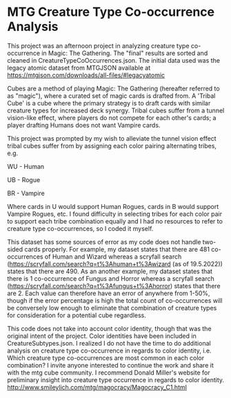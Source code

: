 # MTG Creature Type Co-occurrence Analysis

This project was an afternoon project in analyzing creature type co-occurrence in Magic: The Gathering.
The "final" results are sorted and cleaned in CreatureTypeCoOccurrences.json.
The initial data used was the legacy atomic dataset from MTGJSON available at https://mtgjson.com/downloads/all-files/#legacyatomic

Cubes are a method of playing Magic: The Gathering (hereafter referred to as "magic"), where a curated set of magic cards is drafted from. A 'Tribal Cube' is a cube
where the primary strategy is to draft cards with similar creature types for increased deck synergy. Tribal cubes suffer from a tunnel vision-like effect, where
players do not compete for each other's cards; a player drafting Humans does not want Vampire cards.

This project was prompted by my wish to alleviate the tunnel vision effect tribal cubes suffer from by assigning each color pairing alternating tribes, e.g.

WU - Human

UB - Rogue

BR - Vampire

Where cards in U would support Human Rogues, cards in B would support Vampire Rogues, etc.
I found difficulty in selecting tribes for each color pair to support each tribe combination equally and I had no resources to refer to creature type co-occurrences, so 
I coded it myself.

This dataset has some sources of error as my code does not handle two-sided cards properly. 
For example, my dataset states that there are 481 co-occurrences of Human and Wizard whereas a scryfall search (https://scryfall.com/search?q=t%3Ahuman+t%3Awizard (as 
of 19.5.2022)) states that there are 490. As an another example, my dataset states that there is 1 co-occurrence of Fungus and Horror whereas a scryfall search 
(https://scryfall.com/search?q=t%3Afungus+t%3Ahorror) states that there are 2. Each value can therefore have an error of anywhere from 1-50%, though if the error 
percentage is high the total count of co-occurrences will be conversely low enough to eliminate that combination of creature types for consideration for a potential 
cube regardless.

This code does not take into account color identity, though that was the original intent of the project. Color identities have been included in CreatureSubtypes.json.
I realized I do not have the time to do additional analysis on creature type co-occurrence in regards to color identity, i.e. Which creature type co-occurrences are
most common in each color combination? I invite anyone interested to continue the work and share it with the mtg cube community.
I recommend Donald Miller's website for preliminary insight into creature type occurrence in regards to color identity. 
http://www.smileylich.com/mtg/magocracy/Magocracy_C1.html
